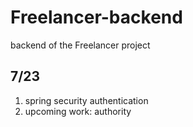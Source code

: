 # Freelancer-backend
backend of the Freelancer project


## 7/23
1. spring security authentication
2. upcoming work: authority
